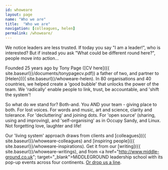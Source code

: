 ```yaml
---
id: whoweare
layout: page
name: "Who we are"
title:  "Who we are"
navigation: [colleagues, helen]
permalink: /whoweare/
---
```


We notice leaders are less trusted. If today you say "I am a leader!", who is interested? But if instead you ask "What could be different round here?", people move into action... 

Founded 25 years ago by Tony Page ([CV here]({{ site.baseurl}}/documents/tonypagecv.pdf)) a father of two, and partner to [Helen]({{ site.baseurl}}/whoweare-helen). In 80 organisations and 40 countries, we helped create a 'good bubble' that unlocks the power of the team. We 'radically' enable people to link, trust, be accountable, and 'shift the system'! 

So what do we stand for? Both-and. You AND your team - giving place to both. For lost voices. For words and music, art and science, clarity and tolerance. For 'decluttering' and joining dots. For 'open source' (sharing, using and improving), and 'self-organising' as in Occupy Sandy, and Linux. Not forgetting love, laughter and life!

Our 'living system' approach draws from clients and [colleagues]({{ site.baseurl}}/whoweare-colleagues) and [inspiring people]({{ site.baseurl}}/whoweare-inspirations). Get it from our [writing]({{ site.baseurl}}/whoweare-writings), and from <a href="http://www.middle-ground.co.uk"; target="_blank">MiDDLEGROUND</a> leadership school with its pop-up events across four continents. <a href="mailto:info@pageconsulting.co.uk">Or drop us a line</a>. 


